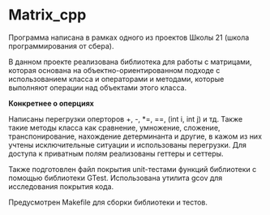 # Matrix_cpp

Программа написана в рамках одного из проектов Школы 21 (школа программирования от сбера).

В данном проекте реализована библиотека для работы с матрицами, которая основана на объектно-ориентированном подходе с использованием класса и операторами и методами, которые выполняют операции над объектами этого класса.

**Конкретнее о оперциях**

Написаны перегрузки оперторов +, -, *=, ==, (int i, int j) и тд. Также такие методы класса как сравнение, умножение, сложение, транспонирование, нахождение детерминанта и другие, в кажом из них учтены исключительные ситуации и использованы перегрузки. Для доступа к приватным полям реализованы геттеры и сеттеры.

Также подготовлен файл покрытия unit-тестами функций библиотеки c помощью библиотеки GTest. Использована утилита gcov для исследования покрытия кода.

Предусмотрен Makefile для сборки библиотеки и тестов.